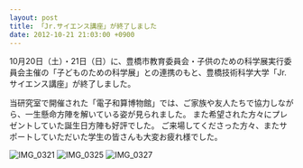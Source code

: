 ```yaml
---
layout: post
title: 「Jr.サイエンス講座」が終了しました
date: 2012-10-21 21:03:00 +0900
---
```


10月20日（土）・21日（日）に、豊橋市教育委員会・子供のための科学展実行委員会主催の「子どものための科学展」との連携のもと、豊橋技術科学大学「Jr.サイエンス講座」が終了しました。

当研究室で開催された「電子和算博物館」では、ご家族や友人たちで協力しながら、一生懸命方陣を解いている姿が見られました。
また希望された方々にプレゼントしていた誕生日方陣も好評でした。
ご来場してくださった方々、またサポートしていただいた学生の皆さんも大変お疲れ様でした。

![IMG_0321]({{site.baseurl}}/img/2012-10-10-school-festival-close-1.jpg)
![IMG_0325]({{site.baseurl}}/img/2012-10-10-school-festival-close-2.jpg)
![IMG_0327]({{site.baseurl}}/img/2012-10-10-school-festival-close-3.jpg)
